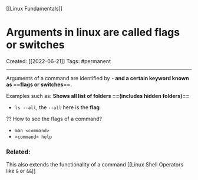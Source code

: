 [[Linux Fundamentals]]

# Arguments in linux are called flags or switches
Created:  [[2022-06-21]]
Tags: #permanent 

---
Arguments of a command are identified by **`-` and a certain keyword known as ==flags or switches==.** 


Examples such as:
**Shows all list of folders ==(includes hidden folders)==**
- `ls --all`, the `--all` here is the **flag**


?? How to see the flags of a command?
- `man <command>`
- `<command> help`




### Related:
This also extends the functionality of a command
[[Linux Shell Operators like `&` or `&&`]]









